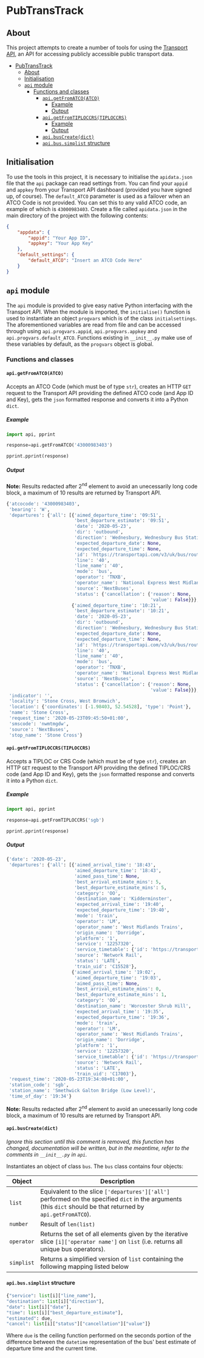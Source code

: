# PubTransTrack

## About

This project attempts to create a number of tools for using the [Transport API](https://www.transportapi.com/), an API for accessing publicly accessible public transport data.

- [PubTransTrack](#pubtranstrack)
  - [About](#about)
  - [Initialisation](#initialisation)
  - [`api` module](#api-module)
    - [Functions and classes](#functions-and-classes)
      - [`api.getFromATCO(ATCO)`](#apigetfromatcoatco)
        - [Example](#example)
        - [Output](#output)
      - [`api.getFromTIPLOCCRS(TIPLOCCRS)`](#apigetfromtiploccrstiploccrs)
        - [Example](#example-1)
        - [Output](#output-1)
      - [`api.busCreate(dict)`](#apibuscreatedict)
      - [`api.bus.simplist` structure](#apibussimplist-structure)

## Initialisation

To use the tools in this project, it is necessary to initialise the `apidata.json` file that the `api` package can read settings from. You can find your `appid` and `appkey` from your Transport API dashboard (provided you have signed up, of course). The `default_ATCO` parameter is used as a failover when an ATCO Code is not provided. You can set this to any valid ATCO code, an example of which is `43000983403`. Create a file called `apidata.json` in the main directory of the project with the following contents:

```json
{
    "appdata": {
        "appid": "Your App ID",
        "appkey": "Your App Key"
    },
    "default_settings": {
        "default_ATCO": "Insert an ATCO Code Here"
    }
}
```

## `api` module

The `api` module is provided to give easy native Python interfacing with the Transport API. When the module is imported, the `initialise()` function is used to instantiate an object `progvars` which is of the class `initialsettings`. The aforementioned variables are read from file and can be accessed through using `api.progvars.appid`, `api.progvars.appkey` and `api.progvars.default_ATCO`. Functions existing in `__init__.py` make use of these variables by default, as the `progvars` object is global.

### Functions and classes

#### `api.getFromATCO(ATCO)`

Accepts an ATCO Code (which must be of type `str`), creates an HTTP `GET` request to the Transport API providing the defined ATCO code (and App ID and Key), gets the `json` formatted response and converts it into a Python `dict`.

##### Example

```python
import api, pprint

response=api.getFromATCO('43000983403')

pprint.pprint(response)
```

##### Output

**Note:** Results redacted after 2<sup>nd</sup> element to avoid an unecessarily long code block, a maximum of 10 results are returned by Transport API.

```python
{'atcocode': '43000983403',
 'bearing': 'W',
 'departures': {'all': [{'aimed_departure_time': '09:51',
                         'best_departure_estimate': '09:51',
                         'date': '2020-05-23',
                         'dir': 'outbound',
                         'direction': 'Wednesbury, Wednesbury Bus Station',
                         'expected_departure_date': None,
                         'expected_departure_time': None,
                         'id': 'https://transportapi.com/v3/uk/bus/route/TNXB/40/outbound/43000983403/2020-05-23/09:51/timetable.json?app_id=4857f2ca&app_key=30b1a0323b7f225c74ec4a541707e9ba',
                         'line': '40',
                         'line_name': '40',
                         'mode': 'bus',
                         'operator': 'TNXB',
                         'operator_name': 'National Express West Midlands',
                         'source': 'NextBuses',
                         'status': {'cancellation': {'reason': None,
                                                     'value': False}}},
                        {'aimed_departure_time': '10:21',
                         'best_departure_estimate': '10:21',
                         'date': '2020-05-23',
                         'dir': 'outbound',
                         'direction': 'Wednesbury, Wednesbury Bus Station',
                         'expected_departure_date': None,
                         'expected_departure_time': None,
                         'id': 'https://transportapi.com/v3/uk/bus/route/TNXB/40/outbound/43000983403/2020-05-23/10:21/timetable.json?app_id=4857f2ca&app_key=30b1a0323b7f225c74ec4a541707e9ba',
                         'line': '40',
                         'line_name': '40',
                         'mode': 'bus',
                         'operator': 'TNXB',
                         'operator_name': 'National Express West Midlands',
                         'source': 'NextBuses',
                         'status': {'cancellation': {'reason': None,
                                                     'value': False}}},
 'indicator': '',
 'locality': 'Stone Cross, West Bromwich',
 'location': {'coordinates': [-1.98403, 52.54528], 'type': 'Point'},
 'name': 'Stone Cross',
 'request_time': '2020-05-23T09:45:50+01:00',
 'smscode': 'nwmtmgdw',
 'source': 'NextBuses',
 'stop_name': 'Stone Cross'}
```

#### `api.getFromTIPLOCCRS(TIPLOCCRS)`

Accepts a TIPLOC or CRS Code (which must be of type `str`), creates an HTTP `GET` request to the Transport API providing the defined TIPLOC/CRS code (and App ID and Key), gets the `json` formatted response and converts it into a Python `dict`.

##### Example

```python
import api, pprint

response=api.getFromTIPLOCCRS('sgb')

pprint.pprint(response)
```

##### Output

```python
{'date': '2020-05-23',
 'departures': {'all': [{'aimed_arrival_time': '18:43',  
                         'aimed_departure_time': '18:43',
                         'aimed_pass_time': None,
                         'best_arrival_estimate_mins': 5,
                         'best_departure_estimate_mins': 5,
                         'category': 'OO',
                         'destination_name': 'Kidderminster',
                         'expected_arrival_time': '19:40',
                         'expected_departure_time': '19:40',
                         'mode': 'train',
                         'operator': 'LM',
                         'operator_name': 'West Midlands Trains',
                         'origin_name': 'Dorridge',
                         'platform': '1',
                         'service': '12257320',
                         'service_timetable': {'id': 'https://transportapi.com/v3/uk/train/service/train_uid:C15528/2020-05-23/timetable.json?app_id=4857f2ca&app_key=30b1a0323b7f225c74ec4a541707e9ba&darwin=true&live=true'},
                         'source': 'Network Rail',
                         'status': 'LATE',
                         'train_uid': 'C15528'},
                        {'aimed_arrival_time': '19:02',
                         'aimed_departure_time': '19:03',
                         'aimed_pass_time': None,
                         'best_arrival_estimate_mins': 0,
                         'best_departure_estimate_mins': 1,
                         'category': 'OO',
                         'destination_name': 'Worcester Shrub Hill',
                         'expected_arrival_time': '19:35',
                         'expected_departure_time': '19:36',
                         'mode': 'train',
                         'operator': 'LM',
                         'operator_name': 'West Midlands Trains',
                         'origin_name': 'Dorridge',
                         'platform': '1',
                         'service': '12257320',
                         'service_timetable': {'id': 'https://transportapi.com/v3/uk/train/service/train_uid:C17003/2020-05-23/timetable.json?app_id=4857f2ca&app_key=30b1a0323b7f225c74ec4a541707e9ba&darwin=true&live=true'},
                         'source': 'Network Rail',
                         'status': 'LATE',
                         'train_uid': 'C17003'},
 'request_time': '2020-05-23T19:34:08+01:00',
 'station_code': 'sgb',
 'station_name': 'Smethwick Galton Bridge (Low Level)',
 'time_of_day': '19:34'}
```

**Note:** Results redacted after 2<sup>nd</sup> element to avoid an unecessarily long code block, a maximum of 10 results are returned by Transport API.

#### `api.busCreate(dict)`

*Ignore this section until this comment is removed, this function has changed, documentation will be written, but in the meantime, refer to the comments in `__init__.py` in `api`.*

Instantiates an object of class `bus`. The `bus` class contains four objects:

| Object     | Description                                                                                                                                                    |
| ---------- | -------------------------------------------------------------------------------------------------------------------------------------------------------------- |
| `list`     | Equivalent to the slice `['departures']['all']` performed on the specified `dict` in the arguments (this `dict` should be that returned by `api.getFromATCO`). |
| `number`   | Result of `len(list)`                                                                                                                                          |
| `operator` | Returns the set of all elements given by the iterative slice `[i]['operator name']` on `list` (i.e. returns all unique bus operators).                         |
| `simplist` | Returns a simplified version of `list` containing the following mapping listed below                                                                           |

#### `api.bus.simplist` structure

```python
{"service": list[i]["line_name"],
"destination": list[i]["direction"],
"date": list[i]["date"],
"time": list[i]["best_departure_estimate"],
"estimated": due,
"cancel": list[i]["status"]["cancellation"]["value"]}
```

Where `due` is the ceiling function performed on the seconds portion of the difference between the `datetime` representation of the bus' best estimate of departure time and the current time.
